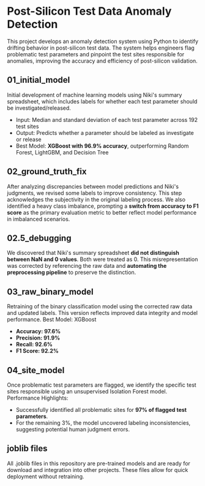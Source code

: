 # Post-Silicon Test Data Anomaly Detection
This project develops an anomaly detection system using Python to identify drifting behavior in post-silicon test data. The system helps engineers flag problematic test parameters and pinpoint the test sites responsible for anomalies, improving the accuracy and efficiency of post-silicon validation.

## 01_initial_model
Initial development of machine learning models using Niki's summary spreadsheet, which includes labels for whether each test parameter should be investigated/released.
- Input: Median and standard deviation of each test parameter across 192 test sites
- Output: Predicts whether a parameter should be labeled as investigate or release
- Best Model: **XGBoost with 96.9% accuracy**, outperforming Random Forest, LightGBM, and Decision Tree

## 02_ground_truth_fix
After analyzing discrepancies between model predictions and Niki's judgments, we revised some labels to improve consistency. This step acknowledges the subjectivity in the original labeling process.
We also identified a heavy class imbalance, prompting a **switch from accuracy to F1 score** as the primary evaluation metric to better reflect model performance in imbalanced scenarios.

## 02.5_debugging
We discovered that Niki's summary spreadsheet **did not distinguish between NaN and 0 values**. Both were treated as 0. This misrepresentation was corrected by referencing the raw data and **automating the preprocessing pipeline** to preserve the distinction.

## 03_raw_binary_model
Retraining of the binary classification model using the corrected raw data and updated labels. This version reflects improved data integrity and model performance.
Best Model: XGBoost
- **Accuracy: 97.6%**
- **Precision: 91.9%**
- **Recall: 92.6%**
- **F1 Score: 92.2%**

## 04_site_model
Once problematic test parameters are flagged, we identify the specific test sites responsible using an unsupervised Isolation Forest model.
Performance Highlights:
- Successfully identified all problematic sites for **97% of flagged test parameters**.
- For the remaining 3%, the model uncovered labeling inconsistencies, suggesting potential human judgment errors.

## joblib files
All .joblib files in this repository are pre-trained models and are ready for download and integration into other projects. These files allow for quick deployment without retraining.
